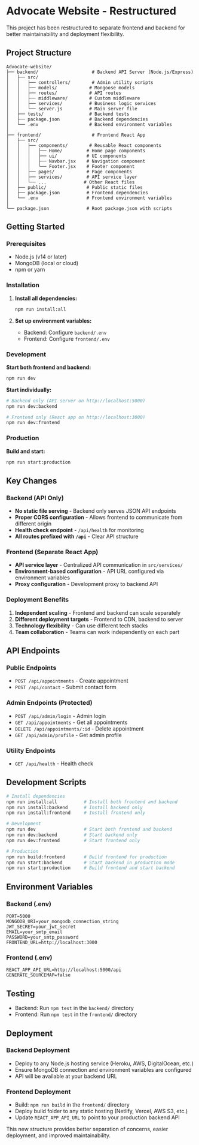 # Advocate Website - Restructured

This project has been restructured to separate frontend and backend for better maintainability and deployment flexibility.

## Project Structure

```
Advocate-website/
├── backend/                    # Backend API Server (Node.js/Express)
│   ├── src/
│   │   ├── controllers/        # Admin utility scripts
│   │   ├── models/            # Mongoose models
│   │   ├── routes/            # API routes
│   │   ├── middleware/        # Custom middleware
│   │   ├── services/          # Business logic services
│   │   └── server.js          # Main server file
│   ├── tests/                 # Backend tests
│   ├── package.json           # Backend dependencies
│   └── .env                   # Backend environment variables
│
├── frontend/                   # Frontend React App
│   ├── src/
│   │   ├── components/        # Reusable React components
│   │   │   ├── Home/         # Home page components
│   │   │   ├── ui/           # UI components
│   │   │   ├── Navbar.jsx    # Navigation component
│   │   │   └── Footer.jsx    # Footer component
│   │   ├── pages/            # Page components
│   │   ├── services/         # API service layer
│   │   └── ...              # Other React files
│   ├── public/               # Public static files
│   ├── package.json          # Frontend dependencies
│   └── .env                  # Frontend environment variables
│
└── package.json              # Root package.json with scripts
```

## Getting Started

### Prerequisites
- Node.js (v14 or later)
- MongoDB (local or cloud)
- npm or yarn

### Installation

1. **Install all dependencies:**
   ```bash
   npm run install:all
   ```

2. **Set up environment variables:**
   - Backend: Configure `backend/.env`
   - Frontend: Configure `frontend/.env`

### Development

**Start both frontend and backend:**
```bash
npm run dev
```

**Start individually:**
```bash
# Backend only (API server on http://localhost:5000)
npm run dev:backend

# Frontend only (React app on http://localhost:3000)
npm run dev:frontend
```

### Production

**Build and start:**
```bash
npm run start:production
```

## Key Changes

### Backend (API Only)
- **No static file serving** - Backend only serves JSON API endpoints
- **Proper CORS configuration** - Allows frontend to communicate from different origin
- **Health check endpoint** - `/api/health` for monitoring
- **All routes prefixed with `/api`** - Clear API structure

### Frontend (Separate React App)
- **API service layer** - Centralized API communication in `src/services/`
- **Environment-based configuration** - API URL configured via environment variables
- **Proxy configuration** - Development proxy to backend API

### Deployment Benefits
1. **Independent scaling** - Frontend and backend can scale separately
2. **Different deployment targets** - Frontend to CDN, backend to server
3. **Technology flexibility** - Can use different tech stacks
4. **Team collaboration** - Teams can work independently on each part

## API Endpoints

### Public Endpoints
- `POST /api/appointments` - Create appointment
- `POST /api/contact` - Submit contact form

### Admin Endpoints (Protected)
- `POST /api/admin/login` - Admin login
- `GET /api/appointments` - Get all appointments
- `DELETE /api/appointments/:id` - Delete appointment
- `GET /api/admin/profile` - Get admin profile

### Utility Endpoints
- `GET /api/health` - Health check

## Development Scripts

```bash
# Install dependencies
npm run install:all          # Install both frontend and backend
npm run install:backend      # Install backend only
npm run install:frontend     # Install frontend only

# Development
npm run dev                  # Start both frontend and backend
npm run dev:backend          # Start backend only
npm run dev:frontend         # Start frontend only

# Production
npm run build:frontend       # Build frontend for production
npm run start:backend        # Start backend in production mode
npm run start:production     # Build frontend and start backend
```

## Environment Variables

### Backend (.env)
```
PORT=5000
MONGODB_URI=your_mongodb_connection_string
JWT_SECRET=your_jwt_secret
EMAIL=your_smtp_email
PASSWORD=your_smtp_password
FRONTEND_URL=http://localhost:3000
```

### Frontend (.env)
```
REACT_APP_API_URL=http://localhost:5000/api
GENERATE_SOURCEMAP=false
```

## Testing

- Backend: Run `npm test` in the `backend/` directory
- Frontend: Run `npm test` in the `frontend/` directory

## Deployment

### Backend Deployment
- Deploy to any Node.js hosting service (Heroku, AWS, DigitalOcean, etc.)
- Ensure MongoDB connection and environment variables are configured
- API will be available at your backend URL

### Frontend Deployment
- Build: `npm run build` in the `frontend/` directory
- Deploy build folder to any static hosting (Netlify, Vercel, AWS S3, etc.)
- Update `REACT_APP_API_URL` to point to your production backend API

This new structure provides better separation of concerns, easier deployment, and improved maintainability.